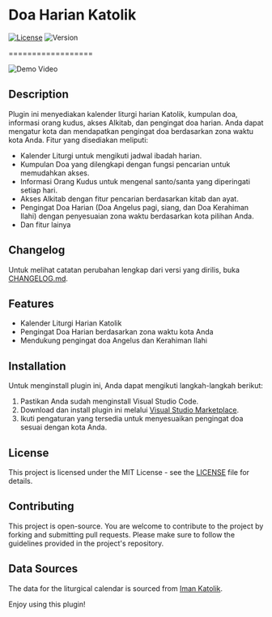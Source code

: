 Doa Harian Katolik
==================

[![License](https://img.shields.io/badge/license-MIT-blue.svg)](LICENSE) ![Version](https://img.shields.io/badge/version-0.0.1-brightgreen.svg)

==================

![Demo Video](video.gif)

Description
-----------

Plugin ini menyediakan kalender liturgi harian Katolik, kumpulan doa, informasi orang kudus, akses Alkitab, dan pengingat doa harian. Anda dapat mengatur kota dan mendapatkan pengingat doa berdasarkan zona waktu kota Anda. Fitur yang disediakan meliputi:
*   Kalender Liturgi untuk mengikuti jadwal ibadah harian.
*   Kumpulan Doa yang dilengkapi dengan fungsi pencarian untuk memudahkan akses.
*   Informasi Orang Kudus untuk mengenal santo/santa yang diperingati setiap hari.
*   Akses Alkitab dengan fitur pencarian berdasarkan kitab dan ayat.
*   Pengingat Doa Harian (Doa Angelus pagi, siang, dan Doa Kerahiman Ilahi) dengan penyesuaian zona waktu berdasarkan kota pilihan Anda.
*   Dan fitur lainya

Changelog
---------

Untuk melihat catatan perubahan lengkap dari versi yang dirilis, buka [CHANGELOG.md](./CHANGELOG.md).

Features
--------

*   Kalender Liturgi Harian Katolik
*   Pengingat Doa Harian berdasarkan zona waktu kota Anda
*   Mendukung pengingat doa Angelus dan Kerahiman Ilahi

Installation
------------

Untuk menginstall plugin ini, Anda dapat mengikuti langkah-langkah berikut:

1.  Pastikan Anda sudah menginstall Visual Studio Code.
2.  Download dan install plugin ini melalui [Visual Studio Marketplace](https://marketplace.visualstudio.com/items?itemName=IlhamriSKY.doa-harian-katolik).
3.  Ikuti pengaturan yang tersedia untuk menyesuaikan pengingat doa sesuai dengan kota Anda.

License
-------

This project is licensed under the MIT License - see the [LICENSE](LICENSE) file for details.

Contributing
------------

This project is open-source. You are welcome to contribute to the project by forking and submitting pull requests. Please make sure to follow the guidelines provided in the project's repository.

Data Sources
------------

The data for the liturgical calendar is sourced from [Iman Katolik](https://www.imankatolik.or.id/).

Enjoy using this plugin!